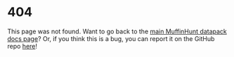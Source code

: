 # 404
This page was not found. Want to go back to the [main MuffinHunt datapack docs page](https://osfanmuffin.github.io/muffinhunt-datapack)? Or, if you think this is a bug, you can report it on the GitHub repo [here](https://github.com/osfanmuffin/muffinhunt-datapack/issues/new/choose)!
